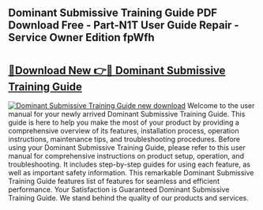 ## Dominant Submissive Training Guide PDF Download Free - Part-N1T User Guide Repair - Service Owner Edition fpWfh

# <h2><a href="http://bc80653.oget.top/?id=Dominant+Submissive+Training+Guide">🔗Download New 👉🔴 Dominant Submissive Training Guide</a></h2>

[![Dominant Submissive Training Guide new download](https://i.imgur.com/5g1atiW.png)](http://bc80653.oget.top/?id=Dominant+Submissive+Training+Guide)
Welcome to the user manual for your newly arrived Dominant Submissive Training Guide. This guide is here to help you make the most of your product by providing a comprehensive overview of its features, installation process, operation instructions, maintenance tips, and troubleshooting procedures. Before using your Dominant Submissive Training Guide, please refer to this user manual for comprehensive instructions on product setup, operation, and troubleshooting. It includes step-by-step guides for using each feature, as well as important safety information. This remarkable Dominant Submissive Training Guide features list of features for seamless and efficient performance. Your Satisfaction is Guaranteed Dominant Submissive Training Guide. We stand behind the quality of our products and services.
